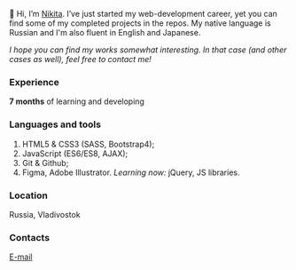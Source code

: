 👋 Hi, I’m [Nikita](https://github.com/thatkit). I’ve just started my web-development career, yet you can find some of my completed projects in the repos. 
My native language is Russian and I'm also fluent in English and Japanese.

*I hope you can find my works somewhat interesting. In that case (and other cases as well), feel free to contact me!*

### Experience
**7 months** of learning and developing

### Languages and tools
1. HTML5 & CSS3 (SASS, Bootstrap4);
2. JavaScript (ES6/ES8, AJAX);
3. Git & Github;
4. Figma, Adobe Illustrator.
*Learning now:* jQuery, JS libraries.

### Location
Russia, Vladivostok

### Contacts
[E-mail](mailto:emper137137@gmail.com?subject=[GitHub]%20Hello%20Nikita)
